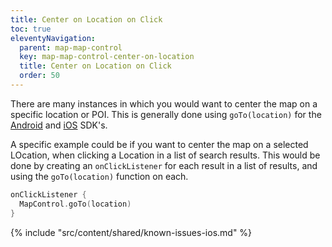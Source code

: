 ```yaml
---
title: Center on Location on Click
toc: true
eleventyNavigation:
  parent: map-map-control
  key: map-map-control-center-on-location
  title: Center on Location on Click
  order: 50
---
```


There are many instances in which you would want to center the map on a specific location or POI. This is generally done using `goTo(location)` for the [Android](https://app.mapsindoors.com/mapsindoors/reference/android/v4/MapsIndoorsSDK/com.mapsindoors.core/-map-control/go-to.html?query=open%20fun%20goTo(entity:%20MPEntity)) and [iOS](https://app.mapsindoors.com/mapsindoors/reference/ios/v3/interface_m_p_map_control.html#a77e0aaaaf405a018af22182155c22226) SDK's.

A specific example could be if you want to center the map on a selected LOcation, when clicking a Location in a list of search results. This would be done by creating an `onClickListener` for each result in a list of results, and using the `goTo(location)` function on each.

<mi-tabs>
<mi-tab label="Android" tab-for="android"></mi-tab>
<mi-tab label="iOS" tab-for="ios"></mi-tab>
<mi-tab label="Web" tab-for="web"></mi-tab>
<mi-tab-panel id="android">

```kotlin
onClickListener {
  MapControl.goTo(location)
}
```

</mi-tab-panel>
<mi-tab-panel id="ios">

<!-- Known Issues -->
{% include "src/content/shared/known-issues-ios.md" %}

</mi-tab-panel>
<mi-tab-panel id="web">



</mi-tab-panel>
</mi-tabs>
